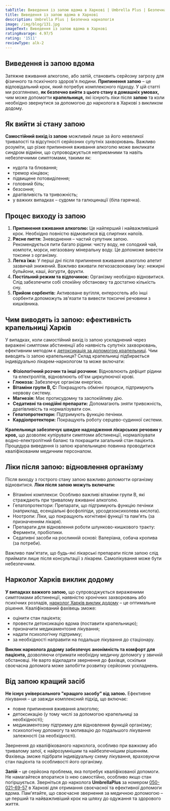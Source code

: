 ```yaml
---
tabTitle: Виведення із запою вдома в Харкові | Umbrella Plus | Безпечна наркологія
title: Виведення із запою вдома в Харкові
description: Umbrella Plus | Безпечна наркологія
image: /img/blog/131.jpg
imageText: Виведення із запою вдома в Харкові
ratingAvarage: 4.97/5
rating: '1511'
reviewType: alk-2
---
```


## Виведення із запою вдома

Затяжне вживання алкоголю, або запій, становить серйозну загрозу для фізичного та психічного здоров'я людини. **Припинення запою** – це відповідальний крок, який потребує комплексного підходу. У цій статті ми розглянемо, **як безпечно вийти з цього стану в домашніх умовах,** чим може допомогти **крапельниця,** які існують ліки після **запою** та коли необхідно звернутися за допомогою до нарколога в Харкові з викликом додому.

## Як вийти зі стану запою

**Самостійний вихід із запою** можливий лише за його невеликої тривалості та відсутності серйозних супутніх захворювань. Важливо розуміти, що різке припинення вживання алкоголю може викликати синдром відміни, що супроводжується неприємними та навіть небезпечними симптомами, такими як:

* нудота та блювання;
* тремор кінцівок;
* підвищене потовиділення;
* головний біль;
* безсоння;
* дратівливість та тривожність;
* у важких випадках – судоми та галюцинації (біла гарячка).

## Процес виходу із запою

1. **Припинення вживання алкоголю:** Це найперший і найважливіший крок. Необхідно повністю відмовитися від спиртних напоїв.
2. **Рясне пиття:** Зневоднення – частий супутник запою. Рекомендується пити багато рідини: чисту воду, не солодкий чай, компоти, морси, негазовану мінеральну воду. Це допоможе вивести токсини з організму.
3. **Легка їжа:** У перші дні після припинення вживання алкоголю апетит зазвичай знижений. Важливо вживати легкозасвоювану їжу: нежирні бульйони, каші, йогурти, фрукти.
4. **Постільний режим та відпочинок:** Організму необхідно відновитися. Слід забезпечити собі спокійну обстановку та достатню кількість сну.
5. **Прийом сорбентів:** Активоване вугілля, ентеросгель або інші сорбенти допоможуть зв'язати та вивести токсичні речовини з кишківника.

## Чим виводять із запою: ефективність крапельниці Харків

У випадках, коли самостійний вихід із запою ускладнений через виражені симптоми абстиненції або наявність супутніх захворювань, ефективним методом є [детоксикація за допомогою крапельниці](https://umbrella-plus.com.ua/uk/kharkiv/kapelnica_ot_alkogola_kharkiv-ua/). Чим виводять із запою крапельниця? Склад крапельниці підбирається індивідуально лікарем-наркологом та може включати:

* **Фізіологічний розчин та інші розчини:** Відновлюють дефіцит рідини та електролітів, відновлюють об'єм циркулюючої крові.
* **Глюкоза:** Забезпечує організм енергією.
* **Вітаміни групи B, C:** Покращують обмінні процеси, підтримують нервову систему.
* **Магнезія:** Має протисудомну та заспокійливу дію.
* **Седативні та снодійні препарати:** Допомагають зняти тривожність, дратівливість та нормалізувати сон.
* **Гепатопротектори:** Підтримують функцію печінки.
* **Кардіопротектори:** Покращують роботу серцево-судинної системи.

**Крапельниця забезпечує швидке надходження лікарських речовин у кров,** що дозволяє купірувати симптоми абстиненції, нормалізувати водно-електролітний баланс та покращити загальний стан пацієнта. Процедура виведення із запою крапельницею повинна проводитися кваліфікованим медичним персоналом.

## Ліки після запою: відновлення організму

Після виходу з гострого стану запою важливо допомогти організму відновитися. **Ліки після запою можуть включати:**

* Вітамінні комплекси: Особливо важливі вітаміни групи B, які страждають при тривалому вживанні алкоголю.
* Гепатопротектори: Препарати, що підтримують функцію печінки (наприклад, есенціальні фосфоліпіди, урсодезоксихолева кислота).
* Ноотропи: Ліки, що покращують когнітивні функції та пам'ять (за призначенням лікаря).
* Препарати для відновлення роботи шлунково-кишкового тракту: Ферменти, пробіотики.
* Седативні засоби на рослинній основі: Валеріана, собача кропива (за потреби).

Важливо пам'ятати, що будь-які лікарські препарати після запою слід приймати лише після консультації з лікарем. Самолікування може бути небезпечним.

## Нарколог Харків виклик додому

**У випадках важкого запою,** що супроводжується вираженими симптомами абстиненції, наявністю хронічних захворювань або психічних розладів, [нарколог Харків виклик додому](https://umbrella-plus.com.ua/uk/kharkiv/kapelnica_ot_alkogola_na_domy_kharkiv_ua/) – це оптимальне рішення. Кваліфікований фахівець зможе:

* оцінити стан пацієнта;
* провести детоксикацію вдома (поставити крапельницю);
* призначити медикаментозне лікування;
* надати психологічну підтримку;
* за необхідності направити на подальше лікування до стаціонару.

**Виклик нарколога додому забезпечує анонімність та комфорт для пацієнта,** дозволяючи отримати необхідну медичну допомогу у звичній обстановці. Не варто відкладати звернення до фахівця, оскільки своєчасна допомога може запобігти розвитку серйозних ускладнень.

## Від запою кращий засіб

**Не існує універсального "кращого засобу" від запою.** Ефективне лікування – це завжди комплексний підхід, що включає:

* повне припинення вживання алкоголю;
* детоксикацію (у тому числі за допомогою крапельниці за необхідності);
* медикаментозну підтримку для відновлення функцій організму;
* психологічну допомогу та мотивацію до подальшого лікування залежності (за необхідності).

Звернення до кваліфікованого нарколога, особливо при важкому або тривалому запої, є найрозумнішим та найбезпечнішим рішенням. Фахівець зможе підібрати індивідуальну схему лікування, враховуючи стан пацієнта та особливості його організму.

**Запій** – це серйозна проблема, яка потребує кваліфікованої допомоги. Не намагайтеся впоратися із нею самостійно, особливо якщо стан погіршується. Зверніться до нарколога **UmbrellaPlus** за номером [050-021-69-57](tel:0500216957) в Харкові для отримання своєчасної та ефективної допомоги вдома. Пам'ятайте, що своєчасне звернення за медичною допомогою – це перший та найважливіший крок на шляху до одужання та здорового життя.
